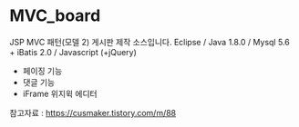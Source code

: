 # MVC_board

JSP MVC 패턴(모델 2) 게시판 제작 소스입니다.
Eclipse / Java 1.8.0 / Mysql 5.6 + iBatis 2.0 / Javascript (+jQuery)

- 페이징 기능
- 댓글 기능
- iFrame 위지윅 에디터

참고자료 : https://cusmaker.tistory.com/m/88
